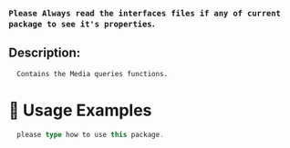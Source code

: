 ### `Please Always read the interfaces files if any of current package to see it's properties`.

## Description:

```sh
  Contains the Media queries functions.
```

# 🔨 Usage Examples

```typescript
  please type how to use this package.
```
